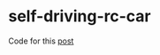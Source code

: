 # self-driving-rc-car

Code for this [post](https://medium.com/@florianherrengt/building-a-basic-self-driving-rc-car-bca6a7521753)
